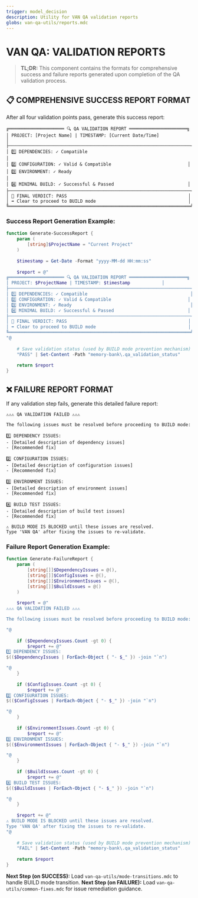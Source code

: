 ```yaml
---
trigger: model_decision
description: Utility for VAN QA validation reports
globs: van-qa-utils/reports.mdc
---
```

# VAN QA: VALIDATION REPORTS

> **TL;DR:** This component contains the formats for comprehensive success and failure reports generated upon completion of the QA validation process.

## 📋 COMPREHENSIVE SUCCESS REPORT FORMAT

After all four validation points pass, generate this success report:

```
╔═════════════════════ 🔍 QA VALIDATION REPORT ══════════════════════╗
│ PROJECT: [Project Name] | TIMESTAMP: [Current Date/Time]            │
├─────────────────────────────────────────────────────────────────────┤
│ 1️⃣ DEPENDENCIES: ✓ Compatible                                       │
│ 2️⃣ CONFIGURATION: ✓ Valid & Compatible                             │
│ 3️⃣ ENVIRONMENT: ✓ Ready                                             │
│ 4️⃣ MINIMAL BUILD: ✓ Successful & Passed                            │
├─────────────────────────────────────────────────────────────────────┤
│ 🚨 FINAL VERDICT: PASS                                              │
│ ➡️ Clear to proceed to BUILD mode                                   │
╚═════════════════════════════════════════════════════════════════════╝
```

### Success Report Generation Example:
```powershell
function Generate-SuccessReport {
    param (
        [string]$ProjectName = "Current Project"
    )
    
    $timestamp = Get-Date -Format "yyyy-MM-dd HH:mm:ss"
    
    $report = @"
╔═════════════════════ 🔍 QA VALIDATION REPORT ══════════════════════╗
│ PROJECT: $ProjectName | TIMESTAMP: $timestamp            │
├─────────────────────────────────────────────────────────────────────┤
│ 1️⃣ DEPENDENCIES: ✓ Compatible                                       │
│ 2️⃣ CONFIGURATION: ✓ Valid & Compatible                             │
│ 3️⃣ ENVIRONMENT: ✓ Ready                                             │
│ 4️⃣ MINIMAL BUILD: ✓ Successful & Passed                            │
├─────────────────────────────────────────────────────────────────────┤
│ 🚨 FINAL VERDICT: PASS                                              │
│ ➡️ Clear to proceed to BUILD mode                                   │
╚═════════════════════════════════════════════════════════════════════╝
"@
    
    # Save validation status (used by BUILD mode prevention mechanism)
    "PASS" | Set-Content -Path "memory-bank\.qa_validation_status"
    
    return $report
}
```

## ❌ FAILURE REPORT FORMAT

If any validation step fails, generate this detailed failure report:

```
⚠️⚠️⚠️ QA VALIDATION FAILED ⚠️⚠️⚠️

The following issues must be resolved before proceeding to BUILD mode:

1️⃣ DEPENDENCY ISSUES:
- [Detailed description of dependency issues]
- [Recommended fix]

2️⃣ CONFIGURATION ISSUES:
- [Detailed description of configuration issues]
- [Recommended fix]

3️⃣ ENVIRONMENT ISSUES:
- [Detailed description of environment issues]
- [Recommended fix]

4️⃣ BUILD TEST ISSUES:
- [Detailed description of build test issues]
- [Recommended fix]

⚠️ BUILD MODE IS BLOCKED until these issues are resolved.
Type 'VAN QA' after fixing the issues to re-validate.
```

### Failure Report Generation Example:
```powershell
function Generate-FailureReport {
    param (
        [string[]]$DependencyIssues = @(),
        [string[]]$ConfigIssues = @(),
        [string[]]$EnvironmentIssues = @(),
        [string[]]$BuildIssues = @()
    )
    
    $report = @"
⚠️⚠️⚠️ QA VALIDATION FAILED ⚠️⚠️⚠️

The following issues must be resolved before proceeding to BUILD mode:

"@
    
    if ($DependencyIssues.Count -gt 0) {
        $report += @"
1️⃣ DEPENDENCY ISSUES:
$(($DependencyIssues | ForEach-Object { "- $_" }) -join "`n")

"@
    }
    
    if ($ConfigIssues.Count -gt 0) {
        $report += @"
2️⃣ CONFIGURATION ISSUES:
$(($ConfigIssues | ForEach-Object { "- $_" }) -join "`n")

"@
    }
    
    if ($EnvironmentIssues.Count -gt 0) {
        $report += @"
3️⃣ ENVIRONMENT ISSUES:
$(($EnvironmentIssues | ForEach-Object { "- $_" }) -join "`n")

"@
    }
    
    if ($BuildIssues.Count -gt 0) {
        $report += @"
4️⃣ BUILD TEST ISSUES:
$(($BuildIssues | ForEach-Object { "- $_" }) -join "`n")

"@
    }
    
    $report += @"
⚠️ BUILD MODE IS BLOCKED until these issues are resolved.
Type 'VAN QA' after fixing the issues to re-validate.
"@
    
    # Save validation status (used by BUILD mode prevention mechanism)
    "FAIL" | Set-Content -Path "memory-bank\.qa_validation_status"
    
    return $report
}
```

**Next Step (on SUCCESS):** Load `van-qa-utils/mode-transitions.mdc` to handle BUILD mode transition.
**Next Step (on FAILURE):** Load `van-qa-utils/common-fixes.mdc` for issue remediation guidance. 